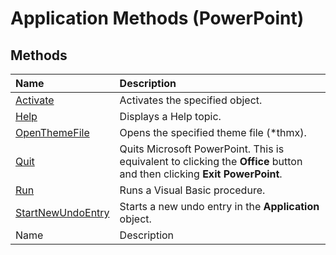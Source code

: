 
# Application Methods (PowerPoint)

## Methods



|**Name**|**Description**|
|:-----|:-----|
| [Activate](63a64e28-8e27-12b3-0189-4b6e5513bc00.md)|Activates the specified object.|
| [Help](97dabc76-1987-6e08-ea42-6762be6b7d60.md)|Displays a Help topic.|
| [OpenThemeFile](b34d5a6f-8cf8-ce6a-3c0c-c1ed43c413c6.md)|Opens the specified theme file (*thmx).|
| [Quit](d7040179-ca03-563f-5bd9-80a5fd5e5d4b.md)|Quits Microsoft PowerPoint. This is equivalent to clicking the  **Office** button and then clicking **Exit PowerPoint**.|
| [Run](21b8a0c4-10c8-d8c3-9214-adffad35f7d4.md)|Runs a Visual Basic procedure.|
| [StartNewUndoEntry](7f4f2236-6e6a-11e9-20b5-0fca5c126330.md)|Starts a new undo entry in the  **Application** object.|
|Name|Description|
